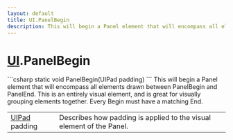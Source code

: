 ```yaml
---
layout: default
title: UI.PanelBegin
description: This will begin a Panel element that will encompass all elements drawn between PanelBegin and PanelEnd. This is an entirely visual element, and is great for visually grouping elements together. Every Begin must have a matching End.
---
```

# [UI]({{site.url}}/Pages/StereoKit/UI.html).PanelBegin

<div class='signature' markdown='1'>
```csharp
static void PanelBegin(UIPad padding)
```
This will begin a Panel element that will encompass all
elements drawn between PanelBegin and PanelEnd. This is an entirely
visual element, and is great for visually grouping elements
together. Every Begin must have a matching End.
</div>

|  |  |
|--|--|
|[UIPad]({{site.url}}/Pages/StereoKit/UIPad.html) padding|Describes how padding is applied to the             visual element of the Panel.|




